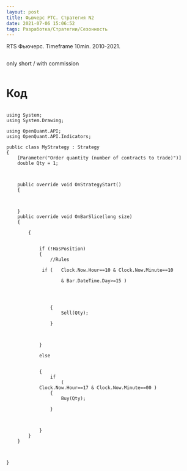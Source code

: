```yaml
---
layout: post
title: Фьючерс РТС. Стратегия N2
date: 2021-07-06 15:06:52
tags: Разработка/Стратегии/Сезонность
---
```


RTS Фьючерс. Timeframe 10min. 2010-2021.

<img src="https://raw.githubusercontent.com/Ragve-hub/scribble/gh-pages/images/seasonal2_ch.png" alt="">

only short / with commission

<img src="https://raw.githubusercontent.com/Ragve-hub/scribble/gh-pages/images/seasonal2_p.png" alt="">

# Код

```

using System;
using System.Drawing;

using OpenQuant.API;
using OpenQuant.API.Indicators;

public class MyStrategy : Strategy
{
	[Parameter("Order quantity (number of contracts to trade)")]
	double Qty = 1;

	

	public override void OnStrategyStart()
	{
		

		
	}
	public override void OnBarSlice(long size)
	{

		{
			
         
			if (!HasPosition)
			{
				//Rules
				
			 if (	Clock.Now.Hour==10 & Clock.Now.Minute==10 
				
					& Bar.DateTime.Day>=15 )
					
					
					
				
				{
					Sell(Qty);
				
				}
			
		

			}
			
			else
			
			
			{
				if 			
					(
			Clock.Now.Hour==17 & Clock.Now.Minute==00 )
				{
					Buy(Qty);
					
				}
				
			
			
			}
		}
	}

	

}
```
	
















